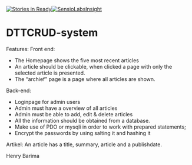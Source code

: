 [![Stories in Ready](https://badge.waffle.io/HypeHenry/DTTCRUD-system.png?label=ready&title=Ready)](https://waffle.io/HypeHenry/DTTCRUD-system)[![SensioLabsInsight](https://insight.sensiolabs.com/projects/cc5695b0-6200-4b14-9ad0-d0c304d65828/mini.png)](https://insight.sensiolabs.com/projects/cc5695b0-6200-4b14-9ad0-d0c304d65828)
# DTTCRUD-system
Features:
Front end:
-	The Homepage shows the five most recent articles
-	An article should be clickable, when clicked a page with only the selected article is presented.
-	The “archief” page is a page where all articles are shown.

Back-end:
-	Loginpage for admin users
-	Admin must have a overview of all articles
-	Admin must be able to add, edit & delete articles
-	All the information should be obtained from a database.
-	Make use of PDO or mysqli in order to work with prepared statements;
-	Encrypt the passwords by using salting it and hashing it

Artikel:
An article has a title, summary, article and a publishdate.


Henry Barima
